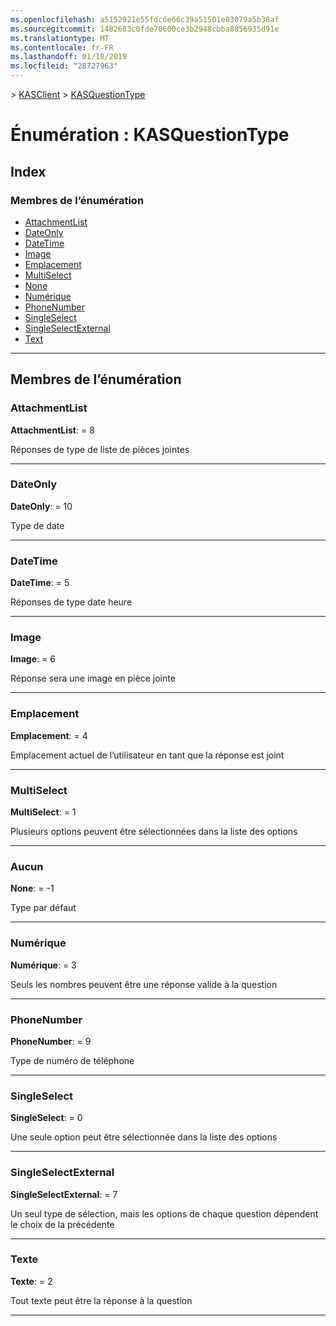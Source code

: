 ```yaml
---
ms.openlocfilehash: a5152921e55fdc6e66c39a51501e03079a5b38af
ms.sourcegitcommit: 1482683c0fde70600ce3b2948cbba8856935d91e
ms.translationtype: MT
ms.contentlocale: fr-FR
ms.lasthandoff: 01/18/2019
ms.locfileid: "28727963"
---
```

[](../README.md) > [KASClient](../modules/kasclient.md) > [KASQuestionType](../enums/kasclient.kasquestiontype.md)

# <a name="enumeration-kasquestiontype"></a>Énumération : KASQuestionType

## <a name="index"></a>Index

### <a name="enumeration-members"></a>Membres de l’énumération

* [AttachmentList](kasclient.kasquestiontype.md#attachmentlist)
* [DateOnly](kasclient.kasquestiontype.md#dateonly)
* [DateTime](kasclient.kasquestiontype.md#datetime)
* [Image](kasclient.kasquestiontype.md#image)
* [Emplacement](kasclient.kasquestiontype.md#location)
* [MultiSelect](kasclient.kasquestiontype.md#multiselect)
* [None](kasclient.kasquestiontype.md#none)
* [Numérique](kasclient.kasquestiontype.md#numeric)
* [PhoneNumber](kasclient.kasquestiontype.md#phonenumber)
* [SingleSelect](kasclient.kasquestiontype.md#singleselect)
* [SingleSelectExternal](kasclient.kasquestiontype.md#singleselectexternal)
* [Text](kasclient.kasquestiontype.md#text)

---

## <a name="enumeration-members"></a>Membres de l’énumération

<a id="attachmentlist"></a>

###  <a name="attachmentlist"></a>AttachmentList

**AttachmentList**: = 8

Réponses de type de liste de pièces jointes

___

<a id="dateonly"></a>

###  <a name="dateonly"></a>DateOnly

**DateOnly**: = 10

Type de date

___

<a id="datetime"></a>

###  <a name="datetime"></a>DateTime


**DateTime**: = 5

Réponses de type date heure

___

<a id="image"></a>

###  <a name="image"></a>Image

**Image**: = 6

Réponse sera une image en pièce jointe

___

<a id="location"></a>

###  <a name="location"></a>Emplacement

**Emplacement**: = 4

Emplacement actuel de l’utilisateur en tant que la réponse est joint

___

<a id="multiselect"></a>

###  <a name="multiselect"></a>MultiSelect

**MultiSelect**: = 1

Plusieurs options peuvent être sélectionnées dans la liste des options

___

<a id="none"></a>

###  <a name="none"></a>Aucun

**None**: = -1

Type par défaut

___

<a id="numeric"></a>

###  <a name="numeric"></a>Numérique

**Numérique**: = 3

Seuls les nombres peuvent être une réponse valide à la question

___

<a id="phonenumber"></a>

###  <a name="phonenumber"></a>PhoneNumber

**PhoneNumber**: = 9

Type de numéro de téléphone

___

<a id="singleselect"></a>

###  <a name="singleselect"></a>SingleSelect

**SingleSelect**: = 0

Une seule option peut être sélectionnée dans la liste des options

___

<a id="singleselectexternal"></a>

###  <a name="singleselectexternal"></a>SingleSelectExternal

**SingleSelectExternal**: = 7

Un seul type de sélection, mais les options de chaque question dépendent le choix de la précédente

___

<a id="text"></a>

###  <a name="text"></a>Texte

**Texte**: = 2

Tout texte peut être la réponse à la question

___

